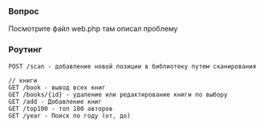 ### Вопрос
Посмотрите файл web.php там описал проблему



### Роутинг
```
POST /scan - добавление новой позиции в библиотеку путем сканирования

// книги
GET /book - вывод всех книг
GET /books/{id} - удаление или редактирование книги по выбору
GET /add - Добавление книг  
GET /top100 - топ 100 авторов
GET /year - Поиск по году (от, до)


```
